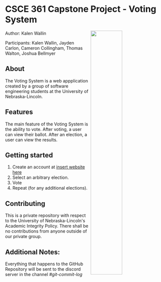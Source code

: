 # CSCE 361 Capstone Project - Voting System
<img align="right" src="https://raw.githubusercontent.com/kalenwallin/csce361/master/Branding/VotingSystemLogo.png?token=AHQF77BRI3WE5LETVMVQAK3AOTA26" width=45% height=45%>
Author: Kalen Wallin

Participants: Kalen Wallin, Jayden Carlon, Cameron Collingham, Thomas Walton, Joshua Bellmyer

## About
The Voting System is a web appplication created by a group of software engineering students at the University of Nebraska-Lincoln.

## Features
The main feature of the Voting System is the ability to vote. After voting, a user can view their ballot. After an election, a user can view the results.

## Getting started
1. Create an account at [insert website here](https://www.youtube.com/watch?v=dQw4w9WgXcQ&ab_channel=RickAstleyVEVO)
2. Select an arbitrary election.
3. Vote
4. Repeat (for any additional elections).

## Contributing
This is a private repository with respect to the University of Nebraska-Lincoln's Academic Integrity Policy. There shall be no contributions from anyone outside of our private group.

## Additional Notes:
Everything that happens to the GitHub Repository will be sent to the discord server in the channel *#git-commit-log*
